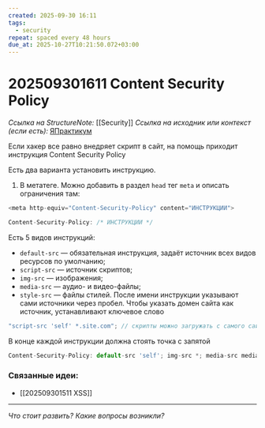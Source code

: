 ```yaml
---
created: 2025-09-30 16:11
tags:
  - security
repeat: spaced every 48 hours
due_at: 2025-10-27T10:21:50.072+03:00
---
```

# 202509301611 Content Security Policy

*Ссылка на StructureNote:* [[Security]]
*Ссылка на исходник или контекст (если есть):* [ЯПрактикум](https://practicum.yandex.ru/learn/backend-nodejs/courses/16b47298-e20d-4fde-9619-1ab305039a00/sprints/564238/topics/511a777e-323b-4964-9150-d06eaeb48080/lessons/7fb4f5c7-cb70-4243-904c-c4ff8d37469a/)

Если хакер все равно внедряет скрипт в сайт, на помощь приходит инструкция Content Security Policy

Есть два варианта установить инструкцию.

1) В метатеге. Можно добавить в раздел `head` тег `meta` и описать ограничения там:

```ts
<meta http-equiv="Content-Security-Policy" content="ИНСТРУКЦИИ">
```

```ts
Content-Security-Policy: /* ИНСТРУКЦИИ */
```

Есть 5 видов инструкций:

- `default-src` — обязательная инструкция, задаёт источник всех видов ресурсов по умолчанию;
- `script-src` — источник скриптов;
- `img-src` — изображения;
- `media-src` — аудио- и видео-файлы;
- `style-src` — файлы стилей.
После имени инструкции указывают сами источники через пробел. Чтобы указать домен сайта как источник, устанавливают ключевое слово

```ts
"script-src 'self' *.site.com"; // скрипты можно загружать с самого сайта, либо с поддоменов site.com, например, с https://example.site.com
```

В конце каждой инструкции должна стоять точка с запятой

```ts
Content-Security-Policy: default-src 'self'; img-src *; media-src media1.com media2.com; script-src userscripts.example.com
```

### Связанные идеи:

* [[202509301511 XSS]]

---

*Что стоит развить? Какие вопросы возникли?*
